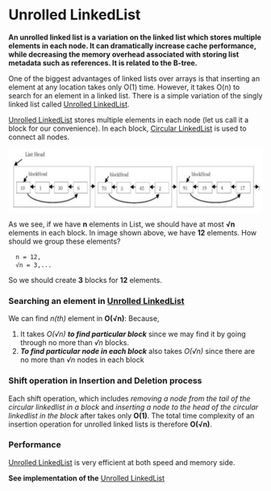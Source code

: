 # Unrolled LinkedList
**An unrolled linked list is a variation on the linked list which stores multiple elements in each node. It can dramatically increase cache performance, while decreasing the memory overhead associated with storing list metadata such as references. It is related to the B-tree.**

One of the biggest advantages of linked lists over arrays is that inserting an element at any
location takes only O(1) time. However, it takes O(n) to search for an element in a linked list.
There is a simple variation of the singly linked list called [Unrolled LinkedList](https://github.com/ferhad2207/Data-Structures-and-Algorithms/blob/master/DataStructures/LinkedLists/UnrolledLinkedList/src/com/ferhad/UnrolledLinkedList.java "Implementation of Unrolled LinkedList").

[Unrolled LinkedList](https://github.com/ferhad2207/Data-Structures-and-Algorithms/blob/master/DataStructures/LinkedLists/UnrolledLinkedList/src/com/ferhad/UnrolledLinkedList.java "Implementation of Unrolled LinkedList") stores multiple elements in each node (let us call it a block for our
convenience). In each block, [Circular LinkedList](https://github.com/ferhad2207/Data-Structures-and-Algorithms/blob/master/DataStructures/LinkedLists/CircularLinkedList/src/com/ferhad/CircularLinkedList.java "Implementation of Circular LinkedList") is used to connect all nodes.

  <img src="https://github.com/ferhad2207/Data-Structures-and-Algorithms/blob/master/DataStructures/LinkedLists/UnrolledLinkedList/UnrolledLinkedList.jpg" align="center"/>
  
As we see, if we have **n** elements in List, we should have at most **√n** elements in each block. In image shown above, we have **12** elements. How should we group these elements?

```
  n = 12,
  √n = 3,...
```

So we should create **3** blocks for **12** elements.

### Searching an element in [Unrolled LinkedList](https://github.com/ferhad2207/Data-Structures-and-Algorithms/blob/master/DataStructures/LinkedLists/UnrolledLinkedList/src/com/ferhad/UnrolledLinkedList.java "Implementation of Unrolled LinkedList")
We can find *n(th)* element in **O(√n)**: Because,

1. It takes *O(√n)* ***to find particular block*** since we may find it by going through no more than *√n* blocks.
2. ***To find particular node in each block*** also takes *O(√n)* since there are no more than *√n* nodes in each block

### Shift operation in Insertion and Deletion process
Each shift operation, which includes *removing a node from the tail of the circular linkedlist in a block* and *inserting a node to the head of the circular linkedlist in the block* after 
takes only **O(1)**. The total time complexity of an insertion operation for unrolled linked lists is therefore **O(√n)**.

### Performance
[Unrolled LinkedList](https://github.com/ferhad2207/Data-Structures-and-Algorithms/blob/master/DataStructures/LinkedLists/UnrolledLinkedList/src/com/ferhad/UnrolledLinkedList.java "Implementation of Unrolled LinkedList") is very efficient at both speed and memory side.

**See implementation of the** [Unrolled LinkedList](https://github.com/ferhad2207/Data-Structures-and-Algorithms/blob/master/DataStructures/LinkedLists/UnrolledLinkedList/src/com/ferhad/UnrolledLinkedList.java "Implementation of Unrolled LinkedList")
